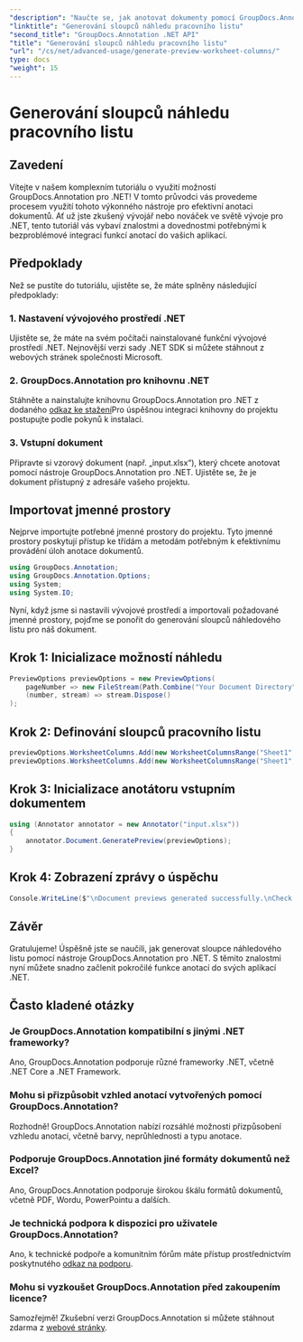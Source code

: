 ```yaml
---
"description": "Naučte se, jak anotovat dokumenty pomocí GroupDocs.Annotation pro .NET. Podrobný návod pro vývojáře .NET. Vylepšete své aplikace."
"linktitle": "Generování sloupců náhledu pracovního listu"
"second_title": "GroupDocs.Annotation .NET API"
"title": "Generování sloupců náhledu pracovního listu"
"url": "/cs/net/advanced-usage/generate-preview-worksheet-columns/"
type: docs
"weight": 15
---
```


# Generování sloupců náhledu pracovního listu

## Zavedení
Vítejte v našem komplexním tutoriálu o využití možností GroupDocs.Annotation pro .NET! V tomto průvodci vás provedeme procesem využití tohoto výkonného nástroje pro efektivní anotaci dokumentů. Ať už jste zkušený vývojář nebo nováček ve světě vývoje pro .NET, tento tutoriál vás vybaví znalostmi a dovednostmi potřebnými k bezproblémové integraci funkcí anotací do vašich aplikací.
## Předpoklady
Než se pustíte do tutoriálu, ujistěte se, že máte splněny následující předpoklady:
### 1. Nastavení vývojového prostředí .NET
Ujistěte se, že máte na svém počítači nainstalované funkční vývojové prostředí .NET. Nejnovější verzi sady .NET SDK si můžete stáhnout z webových stránek společnosti Microsoft.
### 2. GroupDocs.Annotation pro knihovnu .NET
Stáhněte a nainstalujte knihovnu GroupDocs.Annotation pro .NET z dodaného [odkaz ke stažení](https://releases.groupdocs.com/annotation/net/)Pro úspěšnou integraci knihovny do projektu postupujte podle pokynů k instalaci.
### 3. Vstupní dokument
Připravte si vzorový dokument (např. „input.xlsx“), který chcete anotovat pomocí nástroje GroupDocs.Annotation pro .NET. Ujistěte se, že je dokument přístupný z adresáře vašeho projektu.

## Importovat jmenné prostory
Nejprve importujte potřebné jmenné prostory do projektu. Tyto jmenné prostory poskytují přístup ke třídám a metodám potřebným k efektivnímu provádění úloh anotace dokumentů.

```csharp
using GroupDocs.Annotation;
using GroupDocs.Annotation.Options;
using System;
using System.IO;
```

Nyní, když jsme si nastavili vývojové prostředí a importovali požadované jmenné prostory, pojďme se ponořit do generování sloupců náhledového listu pro náš dokument.
## Krok 1: Inicializace možností náhledu
```csharp
PreviewOptions previewOptions = new PreviewOptions(
    pageNumber => new FileStream(Path.Combine("Your Document Directory", $"cells_page{pageNumber}.png"), FileMode.Create),
    (number, stream) => stream.Dispose()
);
```
## Krok 2: Definování sloupců pracovního listu
```csharp
previewOptions.WorksheetColumns.Add(new WorksheetColumnsRange("Sheet1", 2, 3));
previewOptions.WorksheetColumns.Add(new WorksheetColumnsRange("Sheet1", 1, 1));
```
## Krok 3: Inicializace anotátoru vstupním dokumentem
```csharp
using (Annotator annotator = new Annotator("input.xlsx"))
{
    annotator.Document.GeneratePreview(previewOptions);
}
```
## Krok 4: Zobrazení zprávy o úspěchu
```csharp
Console.WriteLine($"\nDocument previews generated successfully.\nCheck output in {"Your Document Directory"}.");
```

## Závěr
Gratulujeme! Úspěšně jste se naučili, jak generovat sloupce náhledového listu pomocí nástroje GroupDocs.Annotation pro .NET. S těmito znalostmi nyní můžete snadno začlenit pokročilé funkce anotací do svých aplikací .NET.
## Často kladené otázky
### Je GroupDocs.Annotation kompatibilní s jinými .NET frameworky?
Ano, GroupDocs.Annotation podporuje různé frameworky .NET, včetně .NET Core a .NET Framework.
### Mohu si přizpůsobit vzhled anotací vytvořených pomocí GroupDocs.Annotation?
Rozhodně! GroupDocs.Annotation nabízí rozsáhlé možnosti přizpůsobení vzhledu anotací, včetně barvy, neprůhlednosti a typu anotace.
### Podporuje GroupDocs.Annotation jiné formáty dokumentů než Excel?
Ano, GroupDocs.Annotation podporuje širokou škálu formátů dokumentů, včetně PDF, Wordu, PowerPointu a dalších.
### Je technická podpora k dispozici pro uživatele GroupDocs.Annotation?
Ano, k technické podpoře a komunitním fórům máte přístup prostřednictvím poskytnutého [odkaz na podporu](https://forum.groupdocs.com/c/annotation/10).
### Mohu si vyzkoušet GroupDocs.Annotation před zakoupením licence?
Samozřejmě! Zkušební verzi GroupDocs.Annotation si můžete stáhnout zdarma z [webové stránky](https://releases.groupdocs.com/).